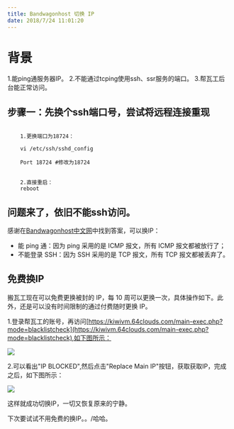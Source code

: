 ```yaml
---
title: Bandwagonhost 切换 IP
date: ‎‎2018/7/24 11:01:20
---
```


# 背景 #

1.能ping通服务器IP。
2.不能通过tcping使用ssh、ssr服务的端口。
3.帮瓦工后台能正常访问。

## 步骤一：先换个ssh端口号，尝试将远程连接重现 ##

```
	
	1.更换端口为18724：

	vi /etc/ssh/sshd_config

	Port 18724 #修改为18724


	2.直接重启：
	reboot

```

## 问题来了，依旧不能ssh访问。 ##

感谢在[Bandwagonhost中文网](https://www.bandwagonhost.net/1990.html)中找到答案，可以换IP：

*	能 ping 通：因为 ping 采用的是 ICMP 报文，所有 ICMP 报文都被放行了；
*	不能登录 SSH：因为 SSH 采用的是 TCP 报文，所有 TCP 报文都被丢弃了。

## 免费换IP ##

搬瓦工现在可以免费更换被封的 IP，每 10 周可以更换一次，具体操作如下。此外，还是可以没有时间限制的通过付费随时更换 IP。

1.登录帮瓦工的账号，再访问[https://kiwivm.64clouds.com/main-exec.php?mode=blacklistcheck](https://kiwivm.64clouds.com/main-exec.php?mode=blacklistcheck),如下图所示：

![](../Bandwagonhost-IP/20180724104251.png)

2.可以看出"IP BLOCKED",然后点击"Replace Main IP"按钮，获取获取IP，完成之后，如下图所示：

![](../Bandwagonhost-IP/20180724105613.png)

这样就成功切换IP，一切又恢复原来的宁静。

<div class="tip">
  下次要试试不用免费的换IP。。/哈哈。
</div>
